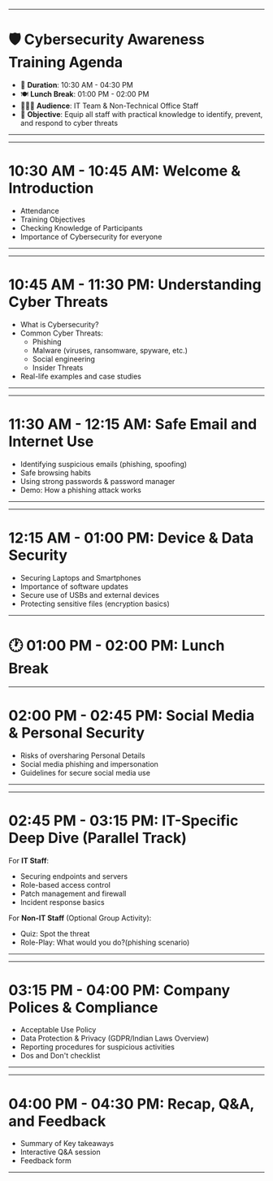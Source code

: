 
---
# 🛡️ Cybersecurity Awareness Training Agenda

* 📅 **Duration**: 10:30 AM - 04:30 PM
* 🍽️ **Lunch Break**: 01:00 PM - 02:00 PM
* 👩🏻‍💻 **Audience**: IT Team & Non-Technical Office Staff
* 🎯 **Objective**: Equip all staff with practical knowledge to identify, prevent, and respond to cyber threats

---

---
# 10:30 AM - 10:45 AM: Welcome & Introduction

* Attendance
* Training Objectives
* Checking Knowledge of Participants
* Importance of Cybersecurity for everyone

---

---

# 10:45 AM - 11:30 PM: Understanding Cyber Threats

* What is Cybersecurity?
* Common Cyber Threats:
	* Phishing
	* Malware (viruses, ransomware, spyware, etc.)
	* Social engineering
	* Insider Threats
* Real-life examples and case studies

---

---
# 11:30 AM - 12:15 AM: Safe Email and Internet Use

* Identifying suspicious emails (phishing, spoofing)
* Safe browsing habits
* Using strong passwords & password manager
* Demo: How a phishing attack works

---

---

# 12:15 AM - 01:00 PM: Device & Data Security

* Securing Laptops and Smartphones
* Importance of software updates
* Secure use of USBs and external devices
* Protecting sensitive files (encryption basics)

---

# 🕐 01:00 PM - 02:00 PM: Lunch Break


---

# 02:00 PM - 02:45 PM: Social Media & Personal Security

* Risks of oversharing Personal Details
* Social media phishing and impersonation
* Guidelines for secure social media use

---

---

# 02:45 PM - 03:15 PM: IT-Specific Deep Dive (Parallel Track)

For **IT Staff**:
* Securing endpoints and servers
* Role-based access control
* Patch management and firewall
* Incident response basics

For **Non-IT Staff** (Optional Group Activity):
- Quiz: Spot the threat
- Role-Play: What would you do?(phishing scenario)

---

---

# 03:15 PM - 04:00 PM: Company Polices & Compliance

- Acceptable Use Policy
- Data Protection & Privacy (GDPR/Indian Laws Overview)
- Reporting procedures for suspicious activities
- Dos and Don't checklist

---

---

# 04:00 PM - 04:30 PM: Recap, Q&A, and Feedback

- Summary of Key takeaways
- Interactive Q&A session
- Feedback form

---
